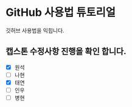 # GitHub 사용법 튜토리얼

깃허브 사용법을 익힙니다.

## 캡스톤 수정사항 진행을 확인 합니다.
- [x] 원석
- [ ] 나현
- [x] 태연
- [ ] 인우
- [ ] 병현